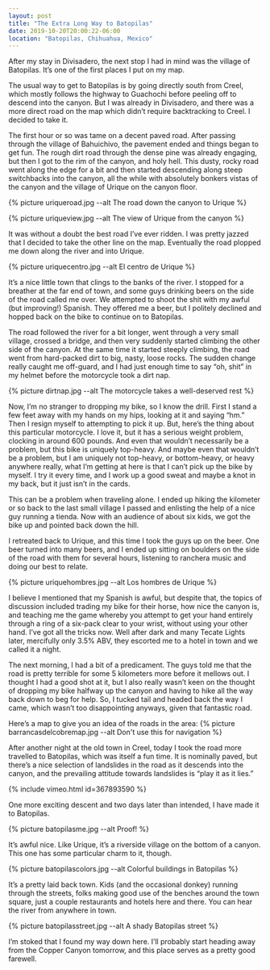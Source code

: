 ```yaml
---
layout: post
title: "The Extra Long Way to Batopilas"
date: 2019-10-20T20:00:22-06:00
location: "Batopilas, Chihuahua, Mexico"
---
```


After my stay in Divisadero, the next stop I had in mind was the village of Batopilas. It’s one of the first places I put on my map.

The usual way to get to Batopilas is by going directly south from Creel, which mostly follows the highway to Guachochi before peeling off to descend into the canyon. But I was already in Divisadero, and there was a more direct road on the map which didn’t require backtracking to Creel. I decided to take it.

The first hour or so was tame on a decent paved road. After passing through the village of Bahuichivo, the pavement ended and things began to get fun. The rough dirt road through the dense pine was already engaging, but then I got to the rim of the canyon, and holy hell. This dusty, rocky road went along the edge for a bit and then started descending along steep switchbacks into the canyon, all the while with absolutely bonkers vistas of the canyon and the village of Urique on the canyon floor.

{% picture uriqueroad.jpg --alt The road down the canyon to Urique %}

{% picture uriqueview.jpg --alt The view of Urique from the canyon %}

It was without a doubt the best road I’ve ever ridden. I was pretty jazzed that I decided to take the other line on the map. Eventually the road plopped me down along the river and into Urique.

{% picture uriquecentro.jpg --alt El centro de Urique %}

It’s a nice little town that clings to the banks of the river. I stopped for a breather at the far end of town, and some guys drinking beers on the side of the road called me over. We attempted to shoot the shit with my awful (but improving!) Spanish. They offered me a beer, but I politely declined and hopped back on the bike to continue on to Batopilas.

The road followed the river for a bit longer, went through a very small village, crossed a bridge, and then very suddenly started climbing the other side of the canyon. At the same time it started steeply climbing, the road went from hard-packed dirt to big, nasty, loose rocks. The sudden change really caught me off-guard, and I had just enough time to say “oh, shit” in my helmet before the motorcycle took a dirt nap.

{% picture dirtnap.jpg --alt The motorcycle takes a well-deserved rest %}

Now, I’m no stranger to dropping my bike, so I know the drill. First I stand a few feet away with my hands on my hips, looking at it and saying “hm.” Then I resign myself to attempting to pick it up. But, here’s the thing about this particular motorcycle. I love it, but it has a serious weight problem, clocking in around 600 pounds. And even that wouldn’t necessarily be a problem, but this bike is uniquely top-heavy. And maybe even that wouldn’t be a problem, but I am uniquely not top-heavy, or bottom-heavy, or heavy anywhere really, what I’m getting at here is that I can’t pick up the bike by myself. I try it every time, and I work up a good sweat and maybe a knot in my back, but it just isn’t in the cards.

This can be a problem when traveling alone. I ended up hiking the kilometer or so back to the last small village I passed and enlisting the help of a nice guy running a tienda. Now with an audience of about six kids, we got the bike up and pointed back down the hill.

I retreated back to Urique, and this time I took the guys up on the beer. One beer turned into many beers, and I ended up sitting on boulders on the side of the road with them for several hours, listening to ranchera music and doing our best to relate.  

{% picture uriquehombres.jpg --alt Los hombres de Urique %}

I believe I mentioned that my Spanish is awful, but despite that, the topics of discussion included trading my bike for their horse, how nice the canyon is, and teaching me the game whereby you attempt to get your hand entirely through a ring of a six-pack clear to your wrist, without using your other hand. I’ve got all the tricks now. Well after dark and many Tecate Lights later, mercifully only 3.5% ABV, they escorted me to a hotel in town and we called it a night.

The next morning, I had a bit of a predicament. The guys told me that the road is pretty terrible for some 5 kilometers more before it mellows out. I thought I had a good shot at it, but I also really wasn’t keen on the thought of dropping my bike halfway up the canyon and having to hike all the way back down to beg for help. So, I tucked tail and headed back the way I came, which wasn’t too disappointing anyways, given that fantastic road.

Here’s a map to give you an idea of the roads in the area:
{% picture barrancasdelcobremap.jpg --alt Don't use this for navigation %}

After another night at the old town in Creel, today I took the road more travelled to Batopilas, which was itself a fun time. It is nominally paved, but there’s a nice selection of landslides in the road as it descends into the canyon, and the prevailing attitude towards landslides is “play it as it lies.”

{% include vimeo.html id=367893590 %}

One more exciting descent and two days later than intended, I have made it to Batopilas.

{% picture batopilasme.jpg --alt Proof! %}

It’s awful nice. Like Urique, it’s a riverside village on the bottom of a canyon. This one has some particular charm to it, though.

{% picture batopilascolors.jpg --alt Colorful buildings in Batopilas %}

It’s a pretty laid back town. Kids (and the occasional donkey) running through the streets, folks making good use of the benches around the town square, just a couple restaurants and hotels here and there. You can hear the river from anywhere in town.

{% picture batopilasstreet.jpg --alt A shady Batopilas street %}

I’m stoked that I found my way down here. I’ll probably start heading away from the Copper Canyon tomorrow, and this place serves as a pretty good farewell.